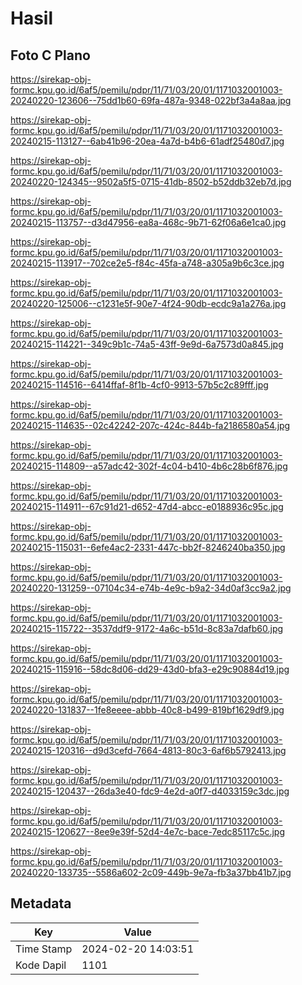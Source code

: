 # Hasil

## Foto C Plano

https://sirekap-obj-formc.kpu.go.id/6af5/pemilu/pdpr/11/71/03/20/01/1171032001003-20240220-123606--75dd1b60-69fa-487a-9348-022bf3a4a8aa.jpg

https://sirekap-obj-formc.kpu.go.id/6af5/pemilu/pdpr/11/71/03/20/01/1171032001003-20240215-113127--6ab41b96-20ea-4a7d-b4b6-61adf25480d7.jpg

https://sirekap-obj-formc.kpu.go.id/6af5/pemilu/pdpr/11/71/03/20/01/1171032001003-20240220-124345--9502a5f5-0715-41db-8502-b52ddb32eb7d.jpg

https://sirekap-obj-formc.kpu.go.id/6af5/pemilu/pdpr/11/71/03/20/01/1171032001003-20240215-113757--d3d47956-ea8a-468c-9b71-62f06a6e1ca0.jpg

https://sirekap-obj-formc.kpu.go.id/6af5/pemilu/pdpr/11/71/03/20/01/1171032001003-20240215-113917--702ce2e5-f84c-45fa-a748-a305a9b6c3ce.jpg

https://sirekap-obj-formc.kpu.go.id/6af5/pemilu/pdpr/11/71/03/20/01/1171032001003-20240220-125006--c1231e5f-90e7-4f24-90db-ecdc9a1a276a.jpg

https://sirekap-obj-formc.kpu.go.id/6af5/pemilu/pdpr/11/71/03/20/01/1171032001003-20240215-114221--349c9b1c-74a5-43ff-9e9d-6a7573d0a845.jpg

https://sirekap-obj-formc.kpu.go.id/6af5/pemilu/pdpr/11/71/03/20/01/1171032001003-20240215-114516--6414ffaf-8f1b-4cf0-9913-57b5c2c89fff.jpg

https://sirekap-obj-formc.kpu.go.id/6af5/pemilu/pdpr/11/71/03/20/01/1171032001003-20240215-114635--02c42242-207c-424c-844b-fa2186580a54.jpg

https://sirekap-obj-formc.kpu.go.id/6af5/pemilu/pdpr/11/71/03/20/01/1171032001003-20240215-114809--a57adc42-302f-4c04-b410-4b6c28b6f876.jpg

https://sirekap-obj-formc.kpu.go.id/6af5/pemilu/pdpr/11/71/03/20/01/1171032001003-20240215-114911--67c91d21-d652-47d4-abcc-e0188936c95c.jpg

https://sirekap-obj-formc.kpu.go.id/6af5/pemilu/pdpr/11/71/03/20/01/1171032001003-20240215-115031--6efe4ac2-2331-447c-bb2f-8246240ba350.jpg

https://sirekap-obj-formc.kpu.go.id/6af5/pemilu/pdpr/11/71/03/20/01/1171032001003-20240220-131259--07104c34-e74b-4e9c-b9a2-34d0af3cc9a2.jpg

https://sirekap-obj-formc.kpu.go.id/6af5/pemilu/pdpr/11/71/03/20/01/1171032001003-20240215-115722--3537ddf9-9172-4a6c-b51d-8c83a7dafb60.jpg

https://sirekap-obj-formc.kpu.go.id/6af5/pemilu/pdpr/11/71/03/20/01/1171032001003-20240215-115916--58dc8d06-dd29-43d0-bfa3-e29c90884d19.jpg

https://sirekap-obj-formc.kpu.go.id/6af5/pemilu/pdpr/11/71/03/20/01/1171032001003-20240220-131837--1fe8eeee-abbb-40c8-b499-819bf1629df9.jpg

https://sirekap-obj-formc.kpu.go.id/6af5/pemilu/pdpr/11/71/03/20/01/1171032001003-20240215-120316--d9d3cefd-7664-4813-80c3-6af6b5792413.jpg

https://sirekap-obj-formc.kpu.go.id/6af5/pemilu/pdpr/11/71/03/20/01/1171032001003-20240215-120437--26da3e40-fdc9-4e2d-a0f7-d4033159c3dc.jpg

https://sirekap-obj-formc.kpu.go.id/6af5/pemilu/pdpr/11/71/03/20/01/1171032001003-20240215-120627--8ee9e39f-52d4-4e7c-bace-7edc85117c5c.jpg

https://sirekap-obj-formc.kpu.go.id/6af5/pemilu/pdpr/11/71/03/20/01/1171032001003-20240220-133735--5586a602-2c09-449b-9e7a-fb3a37bb41b7.jpg


## Metadata

| Key        | Value               |
| ---------- | ------------------- |
| Time Stamp | 2024-02-20 14:03:51 |
| Kode Dapil | 1101                |



